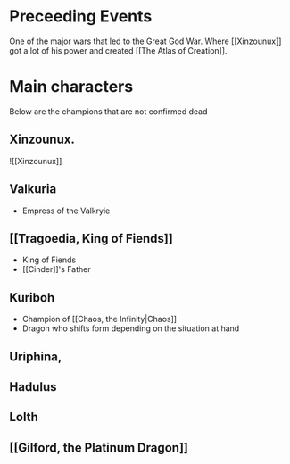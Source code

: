 # Preceeding Events
One of the major wars that led to the Great God War. Where [[Xinzounux]] got a lot of his power and created [[The Atlas of Creation]]. 

# Main characters 
Below are the champions that are not confirmed dead

## Xinzounux.
![[Xinzounux]]

## Valkuria
- Empress of the Valkryie

## [[Tragoedia, King of Fiends]]
- King of Fiends
- [[Cinder]]'s Father

## Kuriboh
- Champion of [[Chaos, the Infinity|Chaos]]
- Dragon who shifts form depending on the situation at hand

## Uriphina, 

## Hadulus

## Lolth

## [[Gilford, the Platinum Dragon]]
